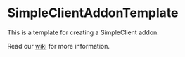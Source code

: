 # SimpleClientAddonTemplate
This is a template for creating a SimpleClient addon.

Read our [wiki]() for more information.
